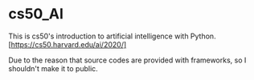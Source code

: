 # cs50_AI
This is cs50's introduction to artificial intelligence with Python. [https://cs50.harvard.edu/ai/2020/]

Due to the reason that source codes are provided with frameworks, so I shouldn't make it to public.
